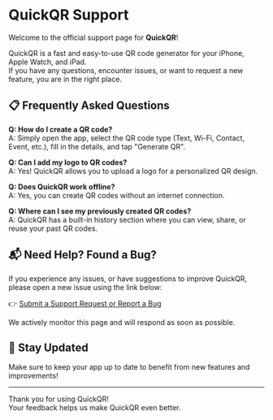 # QuickQR Support

Welcome to the official support page for **QuickQR**!

QuickQR is a fast and easy-to-use QR code generator for your iPhone, Apple Watch, and iPad.  
If you have any questions, encounter issues, or want to request a new feature, you are in the right place.

## 📋 Frequently Asked Questions

**Q: How do I create a QR code?**  
A: Simply open the app, select the QR code type (Text, Wi-Fi, Contact, Event, etc.), fill in the details, and tap "Generate QR".

**Q: Can I add my logo to QR codes?**  
A: Yes! QuickQR allows you to upload a logo for a personalized QR design.

**Q: Does QuickQR work offline?**  
A: Yes, you can create QR codes without an internet connection.

**Q: Where can I see my previously created QR codes?**  
A: QuickQR has a built-in history section where you can view, share, or reuse your past QR codes.

## 📬 Need Help? Found a Bug?

If you experience any issues, or have suggestions to improve QuickQR, please open a new issue using the link below:

👉 [Submit a Support Request or Report a Bug](https://github.com/enesnurullahkendirci/QuickQR/issues)

We actively monitor this page and will respond as soon as possible.

## 🚀 Stay Updated

Make sure to keep your app up to date to benefit from new features and improvements!

---

Thank you for using QuickQR!  
Your feedback helps us make QuickQR even better.

